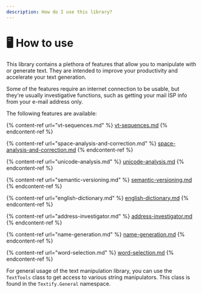 ```yaml
---
description: How do I use this library?
---
```


# 🖥 How to use

This library contains a plethora of features that allow you to manipulate with or generate text. They are intended to improve your productivity and accelerate your text generation.

Some of the features require an internet connection to be usable, but they're usually investigative functions, such as getting your mail ISP info from your e-mail address only.

The following features are available:

{% content-ref url="vt-sequences.md" %}
[vt-sequences.md](vt-sequences.md)
{% endcontent-ref %}

{% content-ref url="space-analysis-and-correction.md" %}
[space-analysis-and-correction.md](space-analysis-and-correction.md)
{% endcontent-ref %}

{% content-ref url="unicode-analysis.md" %}
[unicode-analysis.md](unicode-analysis.md)
{% endcontent-ref %}

{% content-ref url="semantic-versioning.md" %}
[semantic-versioning.md](semantic-versioning.md)
{% endcontent-ref %}

{% content-ref url="english-dictionary.md" %}
[english-dictionary.md](english-dictionary.md)
{% endcontent-ref %}

{% content-ref url="address-investigator.md" %}
[address-investigator.md](address-investigator.md)
{% endcontent-ref %}

{% content-ref url="name-generation.md" %}
[name-generation.md](name-generation.md)
{% endcontent-ref %}

{% content-ref url="word-selection.md" %}
[word-selection.md](word-selection.md)
{% endcontent-ref %}

For general usage of the text manipulation library, you can use the `TextTools` class to get access to various string manipulators. This class is found in the `Textify.General` namespace.
